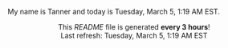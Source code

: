 My name is Tanner and today is Tuesday, March 5, 1:19 AM EST.

<p align="center">This <i>README</i> file is generated <b>every 3 hours</b>!</br>Last refresh: Tuesday, March 5, 1:19 AM EST<br /></p>
